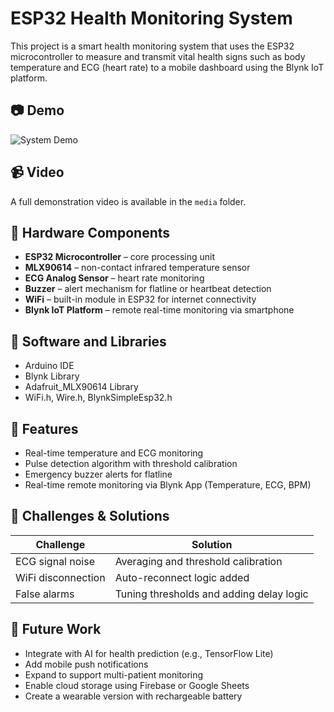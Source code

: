 # ESP32 Health Monitoring System

This project is a smart health monitoring system that uses the ESP32 microcontroller to measure and transmit vital health signs such as body temperature and ECG (heart rate) to a mobile dashboard using the Blynk IoT platform.

## 📷 Demo
![System Demo](media/media/media/health_monitor_image.jpg)

## 📹 Video
A full demonstration video is available in the `media` folder.

## 🧰 Hardware Components
- **ESP32 Microcontroller** – core processing unit
- **MLX90614** – non-contact infrared temperature sensor
- **ECG Analog Sensor** – heart rate monitoring
- **Buzzer** – alert mechanism for flatline or heartbeat detection
- **WiFi** – built-in module in ESP32 for internet connectivity
- **Blynk IoT Platform** – remote real-time monitoring via smartphone

## 🔧 Software and Libraries
- Arduino IDE
- Blynk Library
- Adafruit_MLX90614 Library
- WiFi.h, Wire.h, BlynkSimpleEsp32.h

## 🚀 Features
- Real-time temperature and ECG monitoring
- Pulse detection algorithm with threshold calibration
- Emergency buzzer alerts for flatline
- Real-time remote monitoring via Blynk App (Temperature, ECG, BPM)

## 🧪 Challenges & Solutions
| Challenge               | Solution                                  |
|------------------------|-------------------------------------------|
| ECG signal noise        | Averaging and threshold calibration       |
| WiFi disconnection      | Auto-reconnect logic added                |
| False alarms            | Tuning thresholds and adding delay logic  |

## 🔮 Future Work
- Integrate with AI for health prediction (e.g., TensorFlow Lite)
- Add mobile push notifications
- Expand to support multi-patient monitoring
- Enable cloud storage using Firebase or Google Sheets
- Create a wearable version with rechargeable battery

